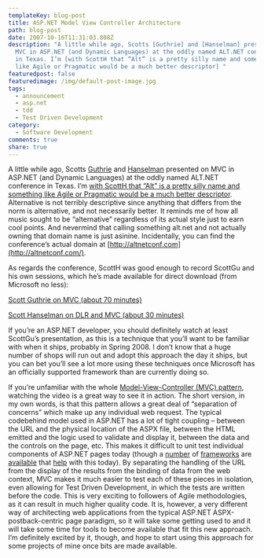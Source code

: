 ```yaml
---
templateKey: blog-post
title: ASP.NET Model View Controller Architecture
path: blog-post
date: 2007-10-16T11:31:03.808Z
description: "A little while ago, Scotts [Guthrie] and [Hanselman] presented on
  MVC in ASP.NET (and Dynamic Languages) at the oddly named ALT.NET conference
  in Texas. I’m [with ScottH that “Alt” is a pretty silly name and something
  like Agile or Pragmatic would be a much better descriptor] "
featuredpost: false
featuredimage: /img/default-post-image.jpg
tags:
  - announcement
  - asp.net
  - tdd
  - Test Driven Development
category:
  - Software Development
comments: true
share: true
---
```

<!--StartFragment-->

A little while ago, Scotts [Guthrie](http://weblogs.asp.net/scottgu) and [Hanselman](http://www.hanselman.com/blog) presented on MVC in ASP.NET (and Dynamic Languages) at the oddly named ALT.NET conference in Texas. I’m [with ScottH that “Alt” is a pretty silly name and something like Agile or Pragmatic would be a much better descriptor](http://www.hanselman.com/blog/ScottGuMVCPresentationAndScottHaScreencastFromALTNETConference.aspx). Alternative is not terribly descriptive since anything that differs from the norm is alternative, and not necessarily better. It reminds me of how all music sought to be “alternative” regardless of its actual style just to earn cool points. And nevermind that calling something alt.net and not actually owning that domain name is just asinine. Incidentally, you can find the conference’s actual domain at [http://altnetconf.com](http://altnetconf.com/).

As regards the conference, ScottH was good enough to record ScottGu and his own sessions, which he’s made available for direct download (from Microsoft no less):

[Scott Guthrie on MVC (about 70 minutes)](http://download.microsoft.com/download/f/0/8/f0830f07-44db-4eea-ace3-8865856c8d65/ScottGuOnMVCatALTNET.wmv)

[Scott Hanselman on DLR and MVC (about 30 minutes)](http://download.microsoft.com/download/f/0/8/f0830f07-44db-4eea-ace3-8865856c8d65/ScottHaOnDLRandMVCatALTNET.wmv)

If you’re an ASP.NET developer, you should definitely watch at least ScottGu’s presentation, as this is a technique that you’ll want to be familiar with when it ships, probably in Spring 2008. I don’t know that a huge number of shops will run out and adopt this approach the day it ships, but you can bet you’ll see a lot more using these techniques once Microsoft has an officially supported framework than are currently doing so.

If you’re unfamiliar with the whole [Model-View-Controller (MVC) pattern](http://en.wikipedia.org/wiki/Model-view-controller), watching the video is a great way to see it in action. The short version, in my own words, is that this pattern allows a great deal of “separation of concerns” which make up any individual web request. The typical codebehind model used in ASP.NET has a lot of tight coupling – between the URL and the physical location of the ASPX file, between the HTML emitted and the logic used to validate and display it, between the data and the controls on the page, etc. This makes it difficult to unit test individual components of ASP.NET pages today (though a [number](http://codeplex.com/plasma) of [frameworks](http://nunitasp.sourceforge.net/) are [available](http://artoftestinc.blogspot.com/2007/05/light-weight-aspnet-unit-testing-go.html) that [help](http://www.codeproject.com/useritems/WatiN.asp) with this today). By separating the handling of the URL from the display of the results from the binding of data from the web context, MVC makes it much easier to test each of these pieces in isolation, even allowing for Test Driven Development, in which the tests are written before the code. This is very exciting to followers of Agile methodologies, as it can result in much higher quality code. It is, however, a very different way of architecting web applications from the typical ASP.NET ASPX-postback-centric page paradigm, so it will take some getting used to and it will take some time for tools to become available that fit this new approach. I’m definitely excited by it, though, and hope to start using this approach for some projects of mine once bits are made available.

<!--EndFragment-->